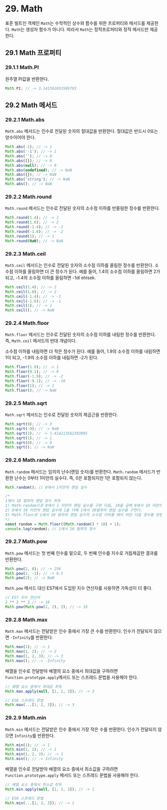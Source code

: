 # 29. Math

표준 빌트인 객체인 `Math`는 수학적인 상수와 함수를 위한 프로퍼티와 메서드를 제공한다. `Math`는 생성자 함수가 아니다. 따라서 `Math`는 정적프로퍼티와 정적 메서드만 제공한다.

## 29.1 Math 프로퍼티

### 29.1.1 Math.PI

원주열 PI값을 반환한다.

```javascript
Math.PI; // -> 3.141592653589793
```

## 29.2 Math 메서드

### 29.2.1 Math.abs

`Math.abs` 메서드는 인수로 전달된 숫자의 절대값을 반환한다. 절대값은 반드시 0또는 양수이어야 한다.

```javascript
Math.abs(-1); // -> 1
Math.abs('-1'); // -> 1
Math.abs(''); // -> 0
Math.abs([]); // -> 0
Math.abs(null); // -> 0
Math.abs(undefined); // -> NaN
Math.abs({}); // -> NaN
Math.abs('string'); // -> NaN
Math.abs(); // -> NaN
```

### 29.2.2 Math.round

`Math.round` 메서드는 인수로 전달된 숫자의 소수점 이하를 반올림한 정수를 반환한다.

```javascript
Math.round(1.4); // -> 1 
Math.round(1.6); // -> 2
Math.round(-1.4); // -> -1 
Math.round(-1.6); // -> -2
Math.round(1); // -> 1
Math.round(NaN); // -> NaN
```

### 29.2.3 Math.ceil

`Math.ceil` 메서드는 인수로 전달된 숫자의 소수점 이하를 올림한 정수를 반환한다. 소수점 이하를 올림하면 더 큰 정수가 된다. 예를 들어, 1.4의 소수점 이하를 올림하면 2가 되고, -1.4의 소수점 이하를 올림하면 -1dl ehlsek.

```javascript
Math.ceil(1.4); // -> 2
Math.ceil(1.6); // -> 2
Math.ceil(-1.4); // -> -1 
Math.ceil(-1.6); // -> -1
Math.ceil(1); // -> 1 
Math.ceil(); // -> NaN 
```

### 29.2.4 Math.floor

`Math.floor` 메서드는 인수로 전달된 숫자의 소수점 이하를 내림한 정수를 반환한다. 즉, `Math.ceil` 메서드의 반대 개념이다.

소수점 이하를 내림하면 더 작은 정수가 된다. 예를 들어, 1.9의 소수점 이하를 내림하면 1이 되고, -1.9의 소수점 이하를 내림하면 -2가 된다.

```javascript
Math.floor(1.9); // -> 1 
Math.floor(9.1); // -> 9
Math.floor(-1.9); // -> -2
Math.floor(-9.1); // -> -10
Math.floor(1); // -> 1
Math.floor(); // -> NaN
```

### 29.2.5 Math.sqrt

`Math.sqrt` 메서드는 인수로 전달된 숫자의 제곱근을 반환한다.

```javascript
Math.sqrt(9); // -> 3 
Math.sqrt(-9); // -> NaN
Math.sqrt(2); // -> 1.414213562393095
Math.sqrt(1); // -> 1
Math.sqrt(0); // -> 0
Math.sqrt(); // -> NaN
```

### 29.2.6 Math.random

`Math.random` 메서드는 임의의 난수(랜덤 숫자)를 반환한다. `Math.random` 메서드가 반환한 난수는 0부터 1미만의 실수다. 즉, 0은 포함되지만 1은 포함되지 않는다.

```javascript
Math.random(); // 0에서 1미만의 랜덤 실수

/*
1에서 10 범위의 랜덤 정수 취득
1) Math.random으로 0에서 1 미만의 랜덤 실수를 구한 다음, 10을 곱해 0에서 10 미만의 랜덤 실수를 구한다.
2) 0에서 10 미만의 랜덤 실수에 1을 더해 1에서 10범위의 랜덤 실수를 구한다.
3) Math.floor로 1에서 10 범위의 랜덤 실수의 소수점 이하를 떼어 버린 다음 정수를 반환한다.
*/
const random = Math.floor((Math.random() * 10) + 1);
console.log(random); // 1에서 10 범위의 정수
```

### 29.2.7 Math.pow

`Math.pow` 메서드는 첫 번째 인수를 밑으로, 두 번째 인수를 지수로 거듭제곱한 결과를 반환한다.

```javascript
Math.pow(2, 8); // -> 256
Math.pow(2, -1); // -> 0.5
Math.pow(2); // -> NaN
```

`Math.pow` 메서드 대신 ES7에서 도입된 지수 연산자를 사용하면 가독성이 더 좋다.

```javascript
// ES7 지수 연산자
2 ** 2 ** 2 // -> 16
Math.pow(Math.pow(2, 2), 2); // -> 16
```

### 29.2.8 Math.max

`Math.max` 메서드는 전달받은 인수 중에서 가장 큰 수를 반환한다. 인수가 전달되지 않으면 `-Infinity`를 반환한다.

```javascript
Math.max(1); // -> 1
Math.max(1, 2); // -> 2
Math.max(1, 2, 3); // -> 3
Math.max(); // -> -Infinity
```

배열을 인수로 전달받아 배열의 요소 중에서 최대값을 구하려면 `Function.prototype.apply`메서드 또는 스프레드 문법을 사용해야 한다.

```javascript
// 배열 요소 중에서 최대값 취득
Math.max.apply(null, [1, 2, 3]); // -> 3

// ES6 스프레드 문법
Math.max(...[1, 2, 3]); // -> 3
```

### 29.2.9 Math.min

`Math.min` 메서드는 전달받은 인수 중에서 가장 작은 수를 반환한다. 인수가 전달되지 않으면 `Infinity`를 반환한다.

```javascript
Math.min(1); // -> 1
Math.min(1, 2); // -> 1
Math.min(1, 2, 3); // -> 1
Math.min(); // -> Infinity
```

배열을 인수로 전달받아 배열의 요소 중에서 최소값을 구하려면 `Function.prototype.apply` 메서드 또는 스프레드 문법을 사용해야 한다.

```javascript
// 배열 요소 중에서 최소값 취득
Math.min.apply(null, [1, 2, 3]); // -> 1

// ES6 스프레드 문법
Math.min(...[1, 2, 3]); // -> 1
```



